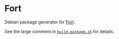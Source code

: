 # Fort

Debian package generator for [Fort](https://github.com/NICMx/FORT-validator).

See the large comment in [`build-package.sh`](build-package.sh) for details.
